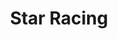 ---
title: "Star Racing"
address: "7, Donegall Lane, Belfast, Co. Antrim BT1 2LZ"
tel: "028 9031 4445"
county: "Antrim"
category: "Horse Racing"
type: "Content"
lat: "54.604948"
lng: "-5.930795"
---